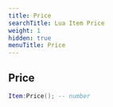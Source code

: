 ```yaml
---
title: Price
searchTitle: Lua Item Price
weight: 1
hidden: true
menuTitle: Price
---
```

## Price
```lua
Item:Price(); -- number
```